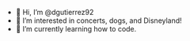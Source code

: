 - 👋 Hi, I’m @dgutierrez92
- 👀 I’m interested in concerts, dogs, and Disneyland!
- 🌱 I’m currently learning how to code.

<!---
dgutierrez92/dgutierrez92 is a ✨ special ✨ repository because its `README.md` (this file) appears on your GitHub profile.
You can click the Preview link to take a look at your changes.
--->
